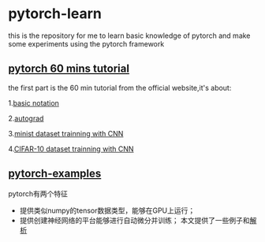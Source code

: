 # pytorch-learn
this is the repository for me to learn basic knowledge of pytorch and make some experiments using the pytorch framework

## [pytorch 60 mins tutorial](https://pytorch.org/tutorials/beginner/deep_learning_60min_blitz.html)
the first part is the 60 min tutorial from the official website,it's about:

1.[basic notation](https://github.com/Narcissuscyn/pytorch-learn/blob/master/pytorch_60min/notes/basic_notation.pdf)

2.[autograd](https://github.com/Narcissuscyn/pytorch-learn/blob/master/pytorch_60min/notes/autograd.pdf)

3.[minist dataset trainning with CNN](https://github.com/Narcissuscyn/pytorch_learn/blob/master/pytorch_60min/notes/pytorch_minist.pdf)

4.[CIFAR-10 dataset trainning with CNN](https://github.com/Narcissuscyn/pytorch-learn/blob/master/pytorch_60min/notes/pytorch_CIFAR10.pdf)

## [pytorch-examples](https://github.com/jcjohnson/pytorch-examples)
 pytorch有两个特征
 - 提供类似numpy的tensor数据类型，能够在GPU上运行；
 - 提供创建神经网络的平台能够进行自动微分并训练；
 本文提供了一些例子和[解析](https://github.com/Narcissuscyn/pytorch-learn/blob/master/pytorch_example)
 